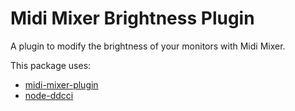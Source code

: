 # Midi Mixer Brightness Plugin

A plugin to modify the brightness of your monitors with Midi Mixer.

This package uses:
- [midi-mixer-plugin](https://github.com/midi-mixer/midi-mixer-plugin)
- [node-ddcci](https://github.com/hensm/node-ddcci)
